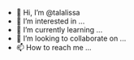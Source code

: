 - 👋 Hi, I’m @talalissa
- 👀 I’m interested in ...
- 🌱 I’m currently learning ...
- 💞️ I’m looking to collaborate on ...
- 📫 How to reach me ...

<!---
talalissa/talalissa is a ✨ special ✨ repository because its `README.md` (this file) appears on your GitHub profile.
You can click the Preview link to take a look at your changes.
--->
